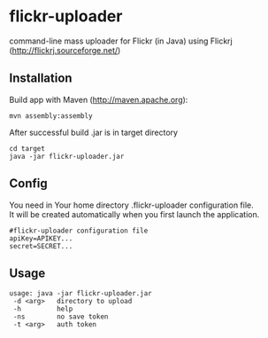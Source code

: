 flickr-uploader
===============

command-line mass uploader for Flickr (in Java)
using Flickrj (http://flickrj.sourceforge.net/)

Installation
------------
Build app with Maven (http://maven.apache.org):

<pre><code>mvn assembly:assembly</code></pre>

After successful build .jar is in target directory

<pre><code>cd target
java -jar flickr-uploader.jar</code></pre>

Config
------
You need in Your home directory .flickr-uploader configuration file.<br/> 
It will be created automatically when you first launch the application.

<pre><code>#flickr-uploader configuration file
apiKey=APIKEY...
secret=SECRET...</code></pre>

Usage
-----
<pre><code>usage: java -jar flickr-uploader.jar
 -d &lt;arg&gt;   directory to upload
 -h         help
 -ns        no save token
 -t &lt;arg&gt;   auth token</code></pre>